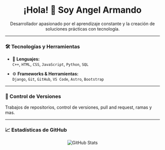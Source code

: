 <h1 align="center">¡Hola! 👋 Soy Angel Armando</h1>

<p align="center">Desarrollador apasionado por el aprendizaje constante y la creación de soluciones prácticas con tecnología.</p>

---

### 🛠️ Tecnologías y Herramientas

- 📌 **Lenguajes:**  
  `C++`, `HTML`, `CSS`, `JavaScript`, `Python`, `SQL`

- ⚙️ **Frameworks & Herramientas:**  
  `Django`, `Git`, `GitHub`, `VS Code`, `Astro`, `Bootstrap`

---

### 📂 Control de Versiones

Trabajos de repositorios, control de versiones, pull and request, ramas y mas.

---

### 📈 Estadísticas de GitHub

<p align="center">
  <img src="https://github-readme-stats.vercel.app/api?username=Angel11R99&show_icons=true&theme=radical" alt="GitHub Stats" />
</p>
